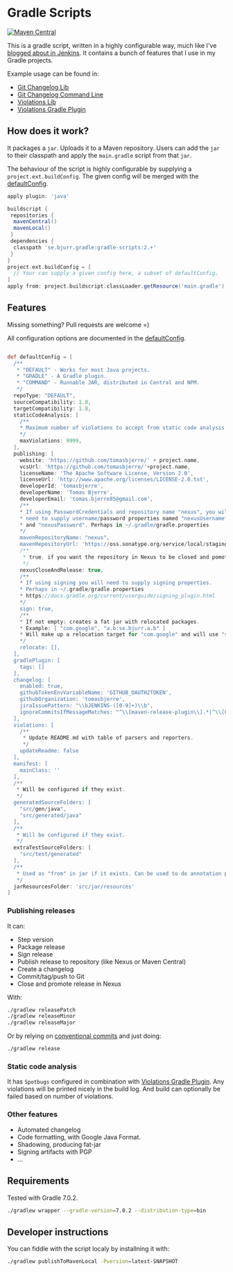 # Gradle Scripts

[![Maven Central](https://maven-badges.herokuapp.com/maven-central/se.bjurr.gradle/gradle-scripts/badge.svg)](https://search.maven.org/artifact/se.bjurr.gradle/gradle-scripts)

This is a gradle script, written in a highly configurable way, much like I've [blogged about in Jenkins](https://www.jenkins.io/blog/2020/10/21/a-sustainable-pattern-with-shared-library/). It contains a bunch of features that I use in my Gradle projects.

Example usage can be found in:

- [Git Changelog Lib](https://github.com/tomasbjerre/git-changelog-lib/blob/master/build.gradle)
- [Git Changelog Command Line](https://github.com/tomasbjerre/git-changelog-command-line/blob/master/build.gradle)
- [Violations Lib](https://github.com/tomasbjerre/violations-lib/blob/master/build.gradle)
- [Violations Gradle Plugin](https://github.com/tomasbjerre/violations-gradle-plugin/blob/master/build.gradle)

## How does it work?

It packages a `jar`. Uploads it to a Maven repository. Users can add the `jar` to their classpath and apply the `main.gradle` script from that `jar`.

The behaviour of the script is highly configurable by supplying a `project.ext.buildConfig`. The given config will be merged with the [defaultConfig](src/main/resources/main.gradle).

```groovy
apply plugin: 'java'

buildscript {
 repositories {
  mavenCentral()
  mavenLocal()
 }
 dependencies {
  classpath 'se.bjurr.gradle:gradle-scripts:2.+'
 }
}
project.ext.buildConfig = [
  // Your can supply a given config here, a subset of defaultConfig.
]
apply from: project.buildscript.classLoader.getResource('main.gradle').toURI()
```

## Features

Missing something? Pull requests are welcome =)

All configuration options are documented in the [defaultConfig](src/main/resources/main.gradle).

<!-- start default config -->
```groovy

def defaultConfig = [
  /**
   * "DEFAULT" - Works for most Java projects.
   * "GRADLE" - A Gradle plugin.
   * "COMMAND" - Runnable JAR, distributed in Central and NPM.
   */
  repoType: "DEFAULT",
  sourceCompatibility: 1.8,
  targetCompatibility: 1.8,
  staticCodeAnalysis: [
    /**
    * Maximum number of violations to accept from static code analysis.
    */
    maxViolations: 9999,
  ],
  publishing: [
    website: 'https://github.com/tomasbjerre/' + project.name,
    vcsUrl: 'https://github.com/tomasbjerre/'+project.name,
    licenseName: 'The Apache Software License, Version 2.0',
    licenseUrl: 'http://www.apache.org/licenses/LICENSE-2.0.txt',
    developerId: 'tomasbjerre',
    developerName: 'Tomas Bjerre',
    developerEmail: 'tomas.bjerre85@gmail.com',
    /**
    * If using PasswordCredentials and repository name "nexus", you will
    * need to supply username/password properties named "nexusUsername"
    * and "nexusPassword". Perhaps in ~/.gradle/gradle.properties
    */
    mavenRepositoryName: "nexus",
    mavenRepositoryUrl: 'https://oss.sonatype.org/service/local/staging/deploy/maven2/',
    /**
     * true, if you want the repository in Nexus to be closed and pomoted to Release.
     */
    nexusCloseAndRelease: true,
    /**
    * If using signing you will need to supply signing properties.
    * Perhaps in ~/.gradle/gradle.properties
    * https://docs.gradle.org/current/userguide/signing_plugin.html
    */
    sign: true,
    /**
    * If not empty: creates a fat jar with relocated packages.
    * Example: [ "com.google", "a.b:se.bjurr.a.b" ]
    * Will make up a relocation target for "com.google" and will use "se.bjurr.a.b" as target for "a.b".
    */
    relocate: [],
  ],
  gradlePlugin: [
    tags: []
  ],
  changelog: [
    enabled: true,
    githubTokenEnvVariableName: 'GITHUB_OAUTH2TOKEN',
    githubOrganization: 'tomasbjerre',
    jiraIssuePattern: "\\bJENKINS-([0-9]+)\\b",
    ignoreCommitsIfMessageMatches: "^\\[maven-release-plugin\\].*|^\\[Gradle Release Plugin\\].*|^Merge.*|.*\\[GRADLE SCRIPT\\].*"
  ],
  violations: [
    /**
     * Update README.md with table of parsers and reporters.
     */
    updateReadme: false
  ],
  manifest: [
    mainClass: ''
  ],
  /**
   * Will be configured if they exist.
   */
  generatedSourceFolders: [
    "src/gen/java",
    "src/generated/java"
  ],
  /**
   * Will be configured if they exist.
   */
  extraTestSourceFolders: [
    "src/test/generated"
  ],
  /**
   * Used as "from" in jar if it exists. Can be used to do annotation processing.
   */
  jarResourcesFolder: 'src/jar/resources'
]

```
<!-- end default config -->

### Publishing releases

It can:

- Step version
- Package release
- Sign release
- Publish release to repository (like Nexus or Maven Central)
- Create a changelog
- Commit/tag/push to Git
- Close and promote release in Nexus

With:

```sh
./gradlew releasePatch
./gradlew releaseMinor
./gradlew releaseMajor
```

Or by relying on [conventional commits](https://www.conventionalcommits.org/en/v1.0.0/) and just doing:

```sh
./gradlew release
```

### Static code analysis

It has `Spotbugs` configured in combination with [Violations Gradle Plugin](https://github.com/tomasbjerre/violations-gradle-plugin). Any violations will be printed nicely in the build log. And build can optionally be failed based on number of violations.

### Other features

- Automated changelog
- Code formatting, with Google Java Format.
- Shadowing, producing fat-jar
- Signing artifacts with PGP
- ...

## Requirements

Tested with Gradle 7.0.2.

```sh
./gradlew wrapper --gradle-version=7.0.2 --distribution-type=bin
```

## Developer instructions

You can fiddle with the script localy by installning it with:

```sh
./gradlew publishToMavenLocal -Pversion=latest-SNAPSHOT
```
